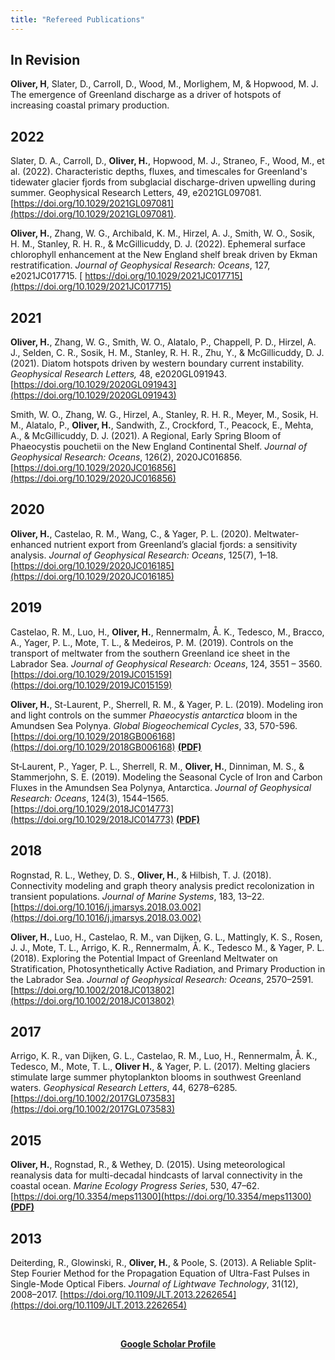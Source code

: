 ```yaml
---
title: "Refereed Publications"
---
```

## In Revision
**Oliver, H**, Slater, D., Carroll, D., Wood, M., Morlighem, M, & Hopwood, M. J. The emergence of Greenland discharge as a driver of hotspots of increasing coastal primary production.

## 2022
Slater, D. A., Carroll, D., **Oliver, H.**, Hopwood, M. J., Straneo, F., Wood, M., et al. (2022). Characteristic depths, fluxes, and timescales for Greenland's tidewater glacier fjords from subglacial discharge-driven upwelling during summer. Geophysical Research Letters, 49, e2021GL097081. [https://doi.org/10.1029/2021GL097081](https://doi.org/10.1029/2021GL097081).
 
**Oliver, H.**, Zhang, W. G., Archibald, K. M., Hirzel, A. J., Smith, W. O., Sosik, H. M., Stanley, R. H. R., & McGillicuddy, D. J. (2022). Ephemeral surface chlorophyll enhancement at the New England shelf break driven by Ekman restratification. *Journal of Geophysical Research: Oceans*, 127, e2021JC017715. [ https://doi.org/10.1029/2021JC017715](https://doi.org/10.1029/2021JC017715)

## 2021
**Oliver, H.**, Zhang, W. G., Smith, W. O., Alatalo, P., Chappell, P. D., Hirzel, A. J., Selden, C. R., Sosik, H. M., Stanley, R. H. R., Zhu, Y., & McGillicuddy, D. J. (2021). Diatom hotspots driven by western boundary current instability. *Geophysical Research Letters,* 48, e2020GL091943. [https://doi.org/10.1029/2020GL091943](https://doi.org/10.1029/2020GL091943)

Smith, W. O., Zhang, W. G., Hirzel, A., Stanley, R. H. R., Meyer, M., Sosik, H. M., Alatalo, P., **Oliver, H.**, Sandwith, Z., Crockford, T., Peacock, E., Mehta, A., & McGillicuddy, D. J. (2021). A Regional, Early Spring Bloom of Phaeocystis pouchetii on the New England Continental Shelf. *Journal of Geophysical Research: Oceans*, 126(2), 2020JC016856. [https://doi.org/10.1029/2020JC016856](https://doi.org/10.1029/2020JC016856)

## 2020

**Oliver, H.**, Castelao, R. M., Wang, C., & Yager, P. L. (2020). Meltwater-enhanced nutrient export from Greenland’s glacial fjords: a sensitivity analysis. *Journal of Geophysical Research: Oceans*, 125(7), 1–18. [https://doi.org/10.1029/2020JC016185](https://doi.org/10.1029/2020JC016185)
 
## 2019

Castelao, R. M., Luo, H., **Oliver, H.**, Rennermalm, Å. K., Tedesco, M., Bracco, A., Yager, P. L., Mote, T. L., & Medeiros, P. M. (2019). Controls on the transport of meltwater from the southern Greenland ice sheet in the Labrador Sea. *Journal of Geophysical Research: Oceans*, 124, 3551 – 3560. [https://doi.org/10.1029/2019JC015159](https://doi.org/10.1029/2019JC015159)

**Oliver, H.**, St-Laurent, P., Sherrell, R. M., & Yager, P. L. (2019). Modeling iron and light controls on the summer *Phaeocystis antarctica* bloom in the Amundsen Sea Polynya. *Global Biogeochemical Cycles*, 33, 570-596. [https://doi.org/10.1029/2018GB006168](https://doi.org/10.1029/2018GB006168) **[(PDF)](https://hildeoliver.github.io/papers/Oliver_et_al-2019-Global_Biogeochemical_Cycles.pdf)**

St‐Laurent, P., Yager, P. L., Sherrell, R. M., **Oliver, H.**, Dinniman, M. S., & Stammerjohn, S. E. (2019). Modeling the Seasonal Cycle of Iron and Carbon Fluxes in the Amundsen Sea Polynya, Antarctica. *Journal of Geophysical Research: Oceans*, 124(3), 1544–1565. [https://doi.org/10.1029/2018JC014773](https://doi.org/10.1029/2018JC014773) **[(PDF)](https://hildeoliver.github.io/papers/St-Laurent_et_al-2019-Journal_of_Geophysical_Research__Oceans.pdf)**

## 2018
Rognstad, R. L., Wethey, D. S., **Oliver, H.**, & Hilbish, T. J. (2018). Connectivity modeling and graph theory analysis predict recolonization in transient populations. *Journal of Marine Systems*, 183, 13–22. [https://doi.org/10.1016/j.jmarsys.2018.03.002](https://doi.org/10.1016/j.jmarsys.2018.03.002)

**Oliver, H.**, Luo, H., Castelao, R. M., van Dijken, G. L., Mattingly, K. S., Rosen, J. J., Mote, T. L., Arrigo, K. R., Rennermalm, Å. K., Tedesco M., & Yager, P. L. (2018). Exploring the Potential Impact of Greenland Meltwater on Stratification, Photosynthetically Active Radiation, and Primary Production in the Labrador Sea. *Journal of Geophysical Research: Oceans*, 2570–2591. [https://doi.org/10.1002/2018JC013802](https://doi.org/10.1002/2018JC013802)

## 2017
Arrigo, K. R., van Dijken, G. L., Castelao, R. M., Luo, H., Rennermalm, Å. K., Tedesco, M., Mote, T. L., **Oliver H.**, & Yager, P. L. (2017). Melting glaciers stimulate large summer phytoplankton blooms in southwest Greenland waters. *Geophysical Research Letters*, 44, 6278–6285. [https://doi.org/10.1002/2017GL073583](https://doi.org/10.1002/2017GL073583)

## 2015
**Oliver, H.**, Rognstad, R., & Wethey, D. (2015). Using meteorological reanalysis data for multi-decadal hindcasts of larval connectivity in the coastal ocean. *Marine Ecology Progress Series*, 530, 47–62. [https://doi.org/10.3354/meps11300](https://doi.org/10.3354/meps11300) **[(PDF)](https://hildeoliver.github.io/papers/m530p047.pdf)**

## 2013
Deiterding, R., Glowinski, R., **Oliver, H.**, & Poole, S. (2013). A Reliable Split-Step Fourier Method for the Propagation Equation of Ultra-Fast Pulses in Single-Mode Optical Fibers. *Journal of Lightwave Technology*, 31(12), 2008–2017. [https://doi.org/10.1109/JLT.2013.2262654](https://doi.org/10.1109/JLT.2013.2262654)


<br>
<p align="center"><strong><a href="https://scholar.google.com/citations?user=FwMvxsMAAAAJ&hl=en&oi=ao">Google Scholar Profile</a></strong></p>
<br>
